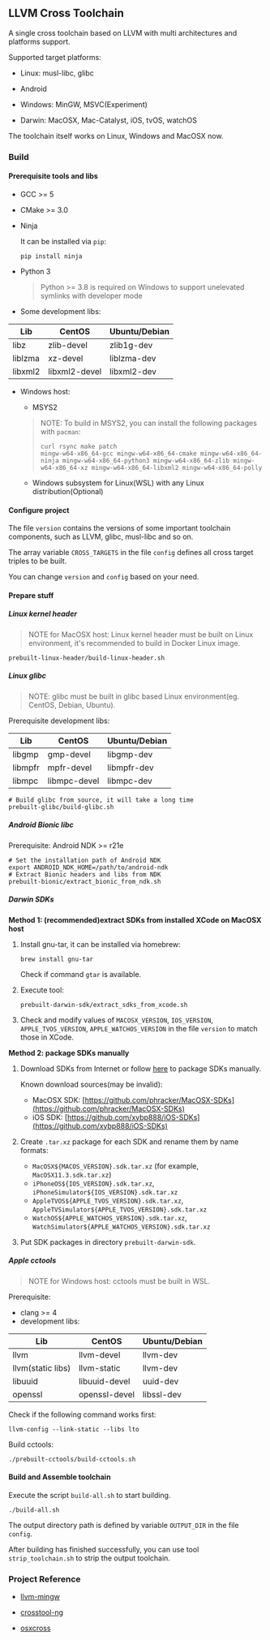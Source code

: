 ## LLVM Cross Toolchain

A single cross toolchain based on LLVM with multi architectures and platforms support.

Supported target platforms:

+ Linux: musl-libc, glibc

+ Android
+ Windows: MinGW, MSVC(Experiment)

+ Darwin: MacOSX, Mac-Catalyst, iOS, tvOS, watchOS

The toolchain itself works on Linux, Windows and MacOSX now.

### Build

#### Prerequisite tools and libs

+ GCC >= 5

+ CMake >= 3.0

+ Ninja

  It can be installed via `pip`:

  ```shell
  pip install ninja
  ```

+ Python 3

  > Python >= 3.8 is required on Windows to support unelevated symlinks with developer mode

+ Some development libs:

| Lib     | CentOS        | Ubuntu/Debian |
| ------- | ------------- | ------------- |
| libz    | zlib-devel    | zlib1g-dev    |
| liblzma | xz-devel      | liblzma-dev   |
| libxml2 | libxml2-devel | libxml2-dev   |

+ Windows host: 

    + MSYS2
    
    > NOTE: To build in MSYS2, you can install the following packages with `pacman`: 
    >
    > ```
    > curl rsync make patch
    > mingw-w64-x86_64-gcc mingw-w64-x86_64-cmake mingw-w64-x86_64-ninja mingw-w64-x86_64-python3 mingw-w64-x86_64-zlib mingw-w64-x86_64-xz mingw-w64-x86_64-libxml2 mingw-w64-x86_64-polly
    > ```
    
    + Windows subsystem for Linux(WSL) with any Linux distribution(Optional)

#### Configure project

The file `version` contains the versions of some important toolchain components, such as LLVM, glibc, musl-libc and so on.

The array variable `CROSS_TARGETS` in the file `config` defines all cross target triples to be built.

You can change `version` and `config` based on your need.

#### Prepare stuff

##### Linux kernel header

> NOTE for MacOSX host: Linux kernel header must be built on Linux environment, it's recommended to build in Docker Linux image.

```shell
prebuilt-linux-header/build-linux-header.sh
```

##### Linux glibc

> NOTE: glibc must be built in glibc based Linux environment(eg. CentOS, Debian, Ubuntu).

Prerequisite development libs:

| Lib     | CentOS       | Ubuntu/Debian   |
| ------- | ------------ | --------------- |
| libgmp  | gmp-devel    | libgmp-dev      |
| libmpfr | mpfr-devel   | libmpfr-dev     |
| libmpc  | libmpc-devel | libmpc-dev      |


```shell
# Build glibc from source, it will take a long time
prebuilt-glibc/build-glibc.sh
```

##### Android Bionic libc

Prerequisite: Android NDK >= r21e

```shell
# Set the installation path of Android NDK
export ANDROID_NDK_HOME=/path/to/android-ndk
# Extract Bionic headers and libs from NDK
prebuilt-bionic/extract_bionic_from_ndk.sh
```

##### Darwin SDKs

**Method 1: (recommended)extract SDKs from installed XCode on MacOSX host**

1. Install gnu-tar, it can be installed via homebrew:

   ```shell
   brew install gnu-tar
   ```

   Check if command `gtar` is available.

2. Execute tool:

   ```shell
   prebuilt-darwin-sdk/extract_sdks_from_xcode.sh
   ```

3. Check and modify values of `MACOSX_VERSION`, `IOS_VERSION`, `APPLE_TVOS_VERSION`, `APPLE_WATCHOS_VERSION` in the file `version` to match those in XCode.

**Method 2: package SDKs manually**

1. Download SDKs from Internet or follow [here](https://github.com/tpoechtrager/osxcross#packaging-the-sdk) to package SDKs manually.

   Known download sources(may be invalid):

   + MacOSX SDK: [https://github.com/phracker/MacOSX-SDKs](https://github.com/phracker/MacOSX-SDKs)
   + iOS SDK: [https://github.com/xybp888/iOS-SDKs](https://github.com/xybp888/iOS-SDKs)

2. Create `.tar.xz` package for each SDK and rename them by name formats:
   + `MacOSX${MACOS_VERSION}.sdk.tar.xz` (for example, `MacOSX11.3.sdk.tar.xz`)
   + `iPhoneOS${IOS_VERSION}.sdk.tar.xz`, `iPhoneSimulator${IOS_VERSION}.sdk.tar.xz`
   + `AppleTVOS${APPLE_TVOS_VERSION}.sdk.tar.xz`, `AppleTVSimulator${APPLE_TVOS_VERSION}.sdk.tar.xz`
   + `WatchOS${APPLE_WATCHOS_VERSION}.sdk.tar.xz`, `WatchSimulator${APPLE_WATCHOS_VERSION}.sdk.tar.xz`
   
1. Put SDK packages in directory `prebuilt-darwin-sdk`.

##### Apple cctools

> NOTE for Windows host: cctools must be built in WSL.

Prerequisite:

+ clang >= 4
+ development libs:

| Lib     | CentOS       | Ubuntu/Debian   |
| ------- | ------------ | --------------- |
| llvm    | llvm-devel   | llvm-dev        |
| llvm(static libs) | llvm-static | llvm-dev |
| libuuid | libuuid-devel | uuid-dev     |
| openssl | openssl-devel | libssl-dev      |

Check if the following command works first:

```shell
llvm-config --link-static --libs lto
```

Build cctools:

```shell
./prebuilt-cctools/build-cctools.sh
```

#### Build and Assemble toolchain

Execute the script `build-all.sh` to start building.

```shell
./build-all.sh
```

The output directory path is defined by variable `OUTPUT_DIR` in the file `config`.

After building has finished successfully, you can use tool `strip_toolchain.sh` to strip the output toolchain.

### Project Reference

+ [llvm-mingw](https://github.com/mstorsjo/llvm-mingw)

+ [crosstool-ng](https://github.com/crosstool-ng/crosstool-ng)

+ [osxcross](https://github.com/tpoechtrager/osxcross)

